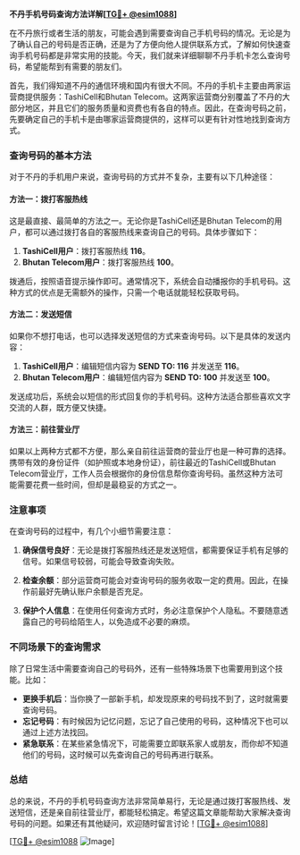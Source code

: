 **不丹手机号码查询方法详解[[TG💪+ @esim1088](https://t.me/s/esim1088)]**

在不丹旅行或者生活的朋友，可能会遇到需要查询自己手机号码的情况。无论是为了确认自己的号码是否正确，还是为了方便向他人提供联系方式，了解如何快速查询手机号码都是非常实用的技能。今天，我们就来详细聊聊不丹手机卡怎么查询号码，希望能帮到有需要的朋友们。

首先，我们得知道不丹的通信环境和国内有很大不同。不丹的手机卡主要由两家运营商提供服务：TashiCell和Bhutan Telecom。这两家运营商分别覆盖了不丹的大部分地区，并且它们的服务质量和资费也有各自的特点。因此，在查询号码之前，先要确定自己的手机卡是由哪家运营商提供的，这样可以更有针对性地找到查询方式。

### 查询号码的基本方法

对于不丹的手机用户来说，查询号码的方式并不复杂，主要有以下几种途径：

#### 方法一：拨打客服热线
这是最直接、最简单的方法之一。无论你是TashiCell还是Bhutan Telecom的用户，都可以通过拨打各自的客服热线来查询自己的号码。具体步骤如下：

1. **TashiCell用户**：拨打客服热线 **116**。
2. **Bhutan Telecom用户**：拨打客服热线 **100**。

拨通后，按照语音提示操作即可。通常情况下，系统会自动播报你的手机号码。这种方式的优点是无需额外的操作，只需一个电话就能轻松获取号码。

#### 方法二：发送短信
如果你不想打电话，也可以选择发送短信的方式来查询号码。以下是具体的发送内容：

1. **TashiCell用户**：编辑短信内容为 **SEND TO: 116** 并发送至 **116**。
2. **Bhutan Telecom用户**：编辑短信内容为 **SEND TO: 100** 并发送至 **100**。

发送成功后，系统会以短信的形式回复你的手机号码。这种方法适合那些喜欢文字交流的人群，既方便又快捷。

#### 方法三：前往营业厅
如果以上两种方式都不方便，那么亲自前往运营商的营业厅也是一种可靠的选择。携带有效的身份证件（如护照或本地身份证），前往最近的TashiCell或Bhutan Telecom营业厅，工作人员会根据你的身份信息帮你查询号码。虽然这种方法可能需要花费一些时间，但却是最稳妥的方式之一。

### 注意事项

在查询号码的过程中，有几个小细节需要注意：

1. **确保信号良好**：无论是拨打客服热线还是发送短信，都需要保证手机有足够的信号。如果信号较弱，可能会导致查询失败。
   
2. **检查余额**：部分运营商可能会对查询号码的服务收取一定的费用。因此，在操作前最好先确认账户余额是否充足。

3. **保护个人信息**：在使用任何查询方式时，务必注意保护个人隐私。不要随意透露自己的号码给陌生人，以免造成不必要的麻烦。

### 不同场景下的查询需求

除了日常生活中需要查询自己的号码外，还有一些特殊场景下也需要用到这个技能。比如：

- **更换手机后**：当你换了一部新手机，却发现原来的号码找不到了，这时就需要查询号码。
- **忘记号码**：有时候因为记忆问题，忘记了自己使用的号码，这种情况下也可以通过上述方法找回。
- **紧急联系**：在某些紧急情况下，可能需要立即联系家人或朋友，而你却不知道他们的号码，这时候可以先查询自己的号码再进行联系。

### 总结

总的来说，不丹的手机号码查询方法非常简单易行，无论是通过拨打客服热线、发送短信，还是亲自前往营业厅，都能轻松搞定。希望这篇文章能帮助大家解决查询号码的问题。如果还有其他疑问，欢迎随时留言讨论！[[TG💪+ @esim1088](https://t.me/s/esim1088)]

[[TG💪+ @esim1088](https://t.me/s/esim1088) ![Image](https://i.postimg.cc/4NQfJmqS/Snipaste-2025-05-13-00-14-12.png)]